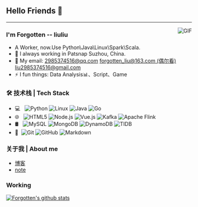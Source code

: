 ## Hello Friends 👋
---
<img align="right" alt="GIF" src="https://raw.githubusercontent.com/JoeyBling/JoeyBling/master/pic/pusheencode.gif" />

### I'm Forgotten -- liuliu
- A Worker, now.Use Python\Java\Linux\Spark\Scala.
- 🌱 I always working in Patsnap Suzhou, China.
- 💬 My email: [2985374516@qq.com](mailto:2985374516@qq.com) [forgotten_liu@163.com (偶尔看)](mailto:forgotten_liu@163.com)
  [liu2985374516@gmail.com](liu2985374516@gmail.com)
- ⚡ I fun things: Data Analysis📊、Script、Game

### 🛠 技术栈 | Tech Stack

- 💻 &#160; ![Python](https://img.shields.io/badge/-Python-333333?style=flat&logo=Python&logoColor=007396)
![Linux](https://img.shields.io/badge/-Linux-333333?style=flat&logo=Linux&logoColor=FCC624)
![Java](https://img.shields.io/badge/-Java-333333?style=flat&logo=Java&logoColor=FF4800)
![Go](https://img.shields.io/badge/-Go-333333?style=flat&logo=Go&logoColor=FF4800)
- 🌐 &#160; ![HTML5](https://img.shields.io/badge/-HTML5-333333?style=flat&logo=HTML5)
![Node.js](https://img.shields.io/badge/-Node.js-333333?style=flat&logo=node.js)
![Vue.js](https://img.shields.io/badge/-VueJS-333333?style=flat&logo=Vue.js)
![Kafka](https://img.shields.io/badge/-Kafka-333333?style=flat&logo=kafka)
![Apache Flink](https://img.shields.io/badge/-Apache%20Flink-333333?style=flat&logo=flink)
- 🛢 &#160; ![MySQL](https://img.shields.io/badge/-MySQL-333333?style=flat&logo=mysql)
![MongoDB](https://img.shields.io/badge/-MongoDB-333333?style=flat&logo=mongodb)
![DynamoDB](https://img.shields.io/badge/-DynamoDB-333333?style=flat&logo=dynamodb)
![TIDB](https://img.shields.io/badge/-TIDB-333333?style=flat&logo=tidb)
- 🔧 &#160;![Git](https://img.shields.io/badge/-Git-333333?style=flat&logo=git)
![GitHub](https://img.shields.io/badge/-GitHub-333333?style=flat&logo=github)
![Markdown](https://img.shields.io/badge/-Markdown-333333?style=flat&logo=markdown)

### 关于我 | About me
- [博客](https://forgotten-forever.github.io/)
- [note](https://docs.justfeeling.me/)

### Working

[![Forgotten's github stats](https://github-readme-stats.vercel.app/api?username=Forgotten-Forever&hide=contribs,prs,issues&show_icons=true&theme=tokyonight)](https://github.com/Forgotten-Forever/github-readme-stats)
